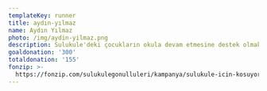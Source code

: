 ```yaml
---
templateKey: runner
title: aydın-yılmaz
name: Aydın Yılmaz
photo: /img/aydin-yilmaz.png
description: Sulukule'deki çocukların okula devam etmesine destek olmak için koşuyorum.
goaldonation: '300'
totaldonation: '155'
fonzip: >-
  https://fonzip.com/sulukulegonulluleri/kampanya/sulukule-icin-kosuyorum--okula-terki-onluyorum
---
```


